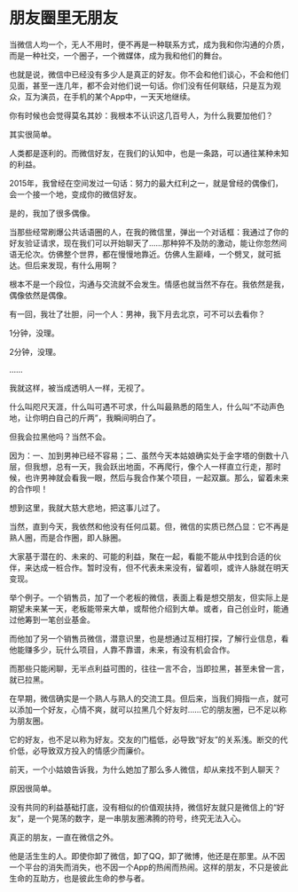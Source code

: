 # 朋友圈里无朋友

当微信人均一个，无人不用时，便不再是一种联系方式，成为我和你沟通的介质，而是一种社交，一个圈子，一个微媒体，成为我和他们的舞台。 

也就是说，微信中已经没有多少人是真正的好友。你不会和他们谈心，不会和他们见面，甚至一连几年，都不会对他们说一句话。你们没有任何联结，只是互为观众，互为演员，在手机的某个App中，一天天地继续。 

你有时候也会觉得莫名其妙：我根本不认识这几百号人，为什么我要加他们？ 

其实很简单。 

人类都是逐利的。而微信好友，在我们的认知中，也是一条路，可以通往某种未知的利益。 

2015年，我曾经在空间发过一句话：努力的最大红利之一，就是曾经的偶像们，会一个接一个地，变成你的微信好友。 

是的，我加了很多偶像。 

当那些经常刷爆公共话语圈的人，在我的微信里，弹出一个对话框：我通过了你的好友验证请求，现在我们可以开始聊天了……那种猝不及防的激动，能让你忽然间语无伦次。仿佛整个世界，都在慢慢地靠近。仿佛人生巅峰，一个劈叉，就可抵达。但后来发现，有什么用啊？ 

根本不是一个段位，沟通与交流就不会发生。情感也就当然不存在。我依然是我，偶像依然是偶像。 

有一回，我壮了壮胆，问一个人：男神，我下月去北京，可不可以去看你？ 

1分钟，没理。 

2分钟，没理。 

…… 

我就这样，被当成透明人一样，无视了。 

什么叫咫尺天涯，什么叫可遇不可求，什么叫最熟悉的陌生人，什么叫“不动声色地，让你明白自己的斤两”，我瞬间明白了。 

但我会拉黑他吗？当然不会。 

因为：一、加到男神已经不容易；二、虽然今天本姑娘确实处于金字塔的倒数十八层，但我想，总有一天，我会跃出地面，不再爬行，像个人一样直立行走，那时候，也许男神就会看我一眼，然后与我合作某个项目，一起双赢。那么，留着未来的合作呗！ 

想到这里，我就大慈大悲地，把这事儿过了。 

当然，直到今天，我依然和他没有任何瓜葛。但，微信的实质已然凸显：它不再是熟人圈，而是合作圈，即人脉圈。 

大家基于潜在的、未来的、可能的利益，聚在一起，看能不能从中找到合适的伙伴，来达成一桩合作。暂时没有，但不代表未来没有，留着呗，或许人脉就在明天变现。 

举个例子。一个销售员，加了一个老板的微信，表面上看是想交朋友，但实际上是期望未来某一天，老板能带来大单，或帮他介绍到大单。或者，自己创业时，能通过他筹到一笔创业基金。 

而他加了另一个销售员微信，潜意识里，也是想通过互相打探，了解行业信息，看他能赚多少，玩什么项目，人靠不靠谱，未来，有没有机会合作。 

而那些只能闲聊，无半点利益可图的，往往一言不合，当即拉黑，甚至未曾一言，就已拉黑。 

在早期，微信确实是一个熟人与熟人的交流工具。但后来，当我们拇指一点，就可以添加一个好友，心情不爽，就可以拉黑几个好友时……它的朋友圈，已不足以称为朋友圈。 

它的好友，也不足以称为好友。交友的门槛低，必导致“好友”的关系浅。断交的代价低，必导致双方投入的情感少而廉价。 

前天，一个小姑娘告诉我，为什么她加了那么多人微信，却从来找不到人聊天？ 

原因很简单。 

没有共同的利益基础打底，没有相似的价值观扶持，微信好友就只是微信上的“好友”，是一个晃荡的数字，是一串朋友圈沸腾的符号，终究无法入心。 

真正的朋友，一直在微信之外。 

他是活生生的人。即使你卸了微信，卸了QQ，卸了微博，他还是在那里。从不因一个平台的消失而消失，也不因一个App的热闹而热闹。这样的朋友，不只是彼此生命的互助方，也是彼此生命的参与者。